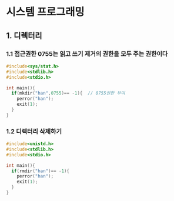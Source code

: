 # 시스템 프로그래밍 
## 1. 디렉터리
### 1.1 접근권한 0755는 읽고 쓰기 제거의 권한을 모두 주는 권한이다 
```c
#include<sys/stat.h>
#include<stdlib.h>
#include<stdio.h>

int main(){
  if(mkdir("han",0755)== -1){  // 0755권한 부여
    perror("han");
    exit(1);
  }
}
```
### 1.2 디렉터리 삭제하기
```c
#include<unistd.h>
#include<stdlib.h>
#include<stdio.h>

int main(){
  if(rmdir("han")== -1){
    perror("han");
    exit(1);
  }
}
```
